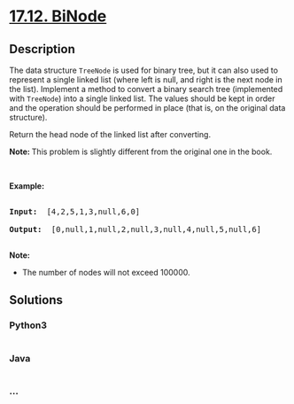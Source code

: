 # [17.12. BiNode](https://leetcode-cn.com/problems/binode-lcci)

## Description
<p>The data structure&nbsp;<code>TreeNode</code>&nbsp;is used for binary tree, but it can also used to represent a single linked list (where left is null, and right is the next node in the list). Implement a method to convert a binary search tree (implemented with <code>TreeNode</code>) into a single&nbsp;linked list. The values should be kept in order and the operation should be performed in place (that is, on the original data structure).</p>



<p>Return the head node of the linked list after converting.</p>



<p><b>Note:&nbsp;</b>This problem is slightly different from the original one in the book.</p>



<p>&nbsp;</p>



<p><strong>Example: </strong></p>



<pre>

<strong>Input: </strong> [4,2,5,1,3,null,6,0]

<strong>Output: </strong> [0,null,1,null,2,null,3,null,4,null,5,null,6]

</pre>



<p><strong>Note: </strong></p>



<ul>
	<li>The number of nodes will not exceed&nbsp;100000.</li>
</ul>




## Solutions


### Python3

```python

```

### Java

```java

```

### ...
```

```
